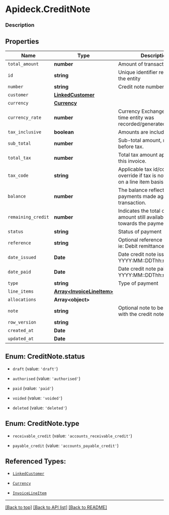 # Apideck.CreditNote

### Description

## Properties
Name | Type | Description | Notes
------------ | ------------- | ------------- | -------------
`total_amount` | **number** | Amount of transaction | 
`id` | **string** | Unique identifier representing the entity | [optional] 
`number` | **string** | Credit note number. | [optional] 
`customer` | [**LinkedCustomer**](LinkedCustomer.md) |  | [optional] 
`currency` | [**Currency**](Currency.md) |  | [optional] 
`currency_rate` | **number** | Currency Exchange Rate at the time entity was recorded/generated. | [optional] 
`tax_inclusive` | **boolean** | Amounts are including tax | [optional] 
`sub_total` | **number** | Sub-total amount, normally before tax. | [optional] 
`total_tax` | **number** | Total tax amount applied to this invoice. | [optional] 
`tax_code` | **string** | Applicable tax id/code override if tax is not supplied on a line item basis. | [optional] 
`balance` | **number** | The balance reflecting any payments made against the transaction. | [optional] 
`remaining_credit` | **number** | Indicates the total credit amount still available to apply towards the payment. | [optional] 
`status` | **string** | Status of payment | [optional] 
`reference` | **string** | Optional reference message ie: Debit remittance detail. | [optional] 
`date_issued` | **Date** | Date credit note issued - YYYY:MM::DDThh:mm:ss.sTZD | [optional] 
`date_paid` | **Date** | Date credit note paid - YYYY:MM::DDThh:mm:ss.sTZD | [optional] 
`type` | **string** | Type of payment | [optional] 
`line_items` | [**Array&lt;InvoiceLineItem&gt;**](InvoiceLineItem.md) |  | [optional] 
`allocations` | **Array&lt;object&gt;** |  | [optional] 
`note` | **string** | Optional note to be associated with the credit note. | [optional] 
`row_version` | **string** |  | [optional] 
`created_at` | **Date** |  | [optional] 
`updated_at` | **Date** |  | [optional] 





<a name="CreditNoteStatus"></a>
## Enum: CreditNote.status


* `draft` (value: `'draft'`)

* `authorised` (value: `'authorised'`)

* `paid` (value: `'paid'`)

* `voided` (value: `'voided'`)

* `deleted` (value: `'deleted'`)




<a name="CreditNoteType"></a>
## Enum: CreditNote.type


* `receivable_credit` (value: `'accounts_receivable_credit'`)

* `payable_credit` (value: `'accounts_payable_credit'`)




## Referenced Types:



* [`LinkedCustomer`](LinkedCustomer.md)
* [`Currency`](Currency.md)












* [`InvoiceLineItem`](InvoiceLineItem.md)






---

[[Back to top]](#) [[Back to API list]](../../../../README.md#documentation-for-api-endpoints) [[Back to README]](../../../../README.md)


